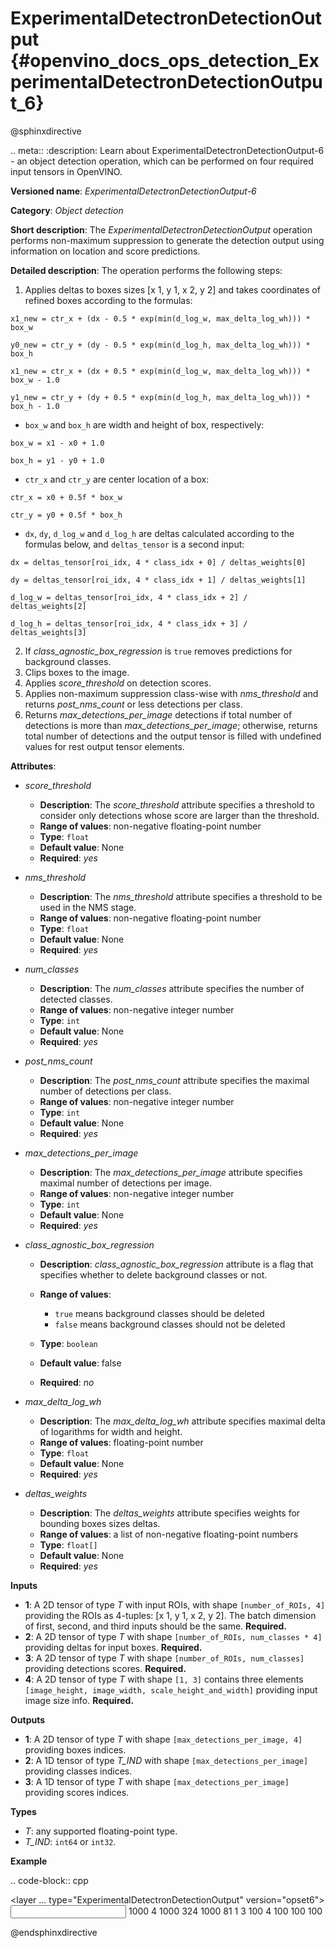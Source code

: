 # ExperimentalDetectronDetectionOutput {#openvino_docs_ops_detection_ExperimentalDetectronDetectionOutput_6}

@sphinxdirective

.. meta::
  :description: Learn about ExperimentalDetectronDetectionOutput-6 - an object 
                detection operation, which can be performed on four required 
                input tensors in OpenVINO.

**Versioned name**: *ExperimentalDetectronDetectionOutput-6*

**Category**: *Object detection*

**Short description**: The *ExperimentalDetectronDetectionOutput* operation performs non-maximum suppression to generate
the detection output using information on location and score predictions.

**Detailed description**: The operation performs the following steps:

1. Applies deltas to boxes sizes [x 1, y 1, x 2, y 2] and takes coordinates of
refined boxes according to the formulas:

``x1_new = ctr_x + (dx - 0.5 * exp(min(d_log_w, max_delta_log_wh))) * box_w``

``y0_new = ctr_y + (dy - 0.5 * exp(min(d_log_h, max_delta_log_wh))) * box_h``

``x1_new = ctr_x + (dx + 0.5 * exp(min(d_log_w, max_delta_log_wh))) * box_w - 1.0``

``y1_new = ctr_y + (dy + 0.5 * exp(min(d_log_h, max_delta_log_wh))) * box_h - 1.0``

* ``box_w`` and ``box_h`` are width and height of box, respectively:

``box_w = x1 - x0 + 1.0``

``box_h = y1 - y0 + 1.0``

* ``ctr_x`` and ``ctr_y`` are center location of a box:

``ctr_x = x0 + 0.5f * box_w``

``ctr_y = y0 + 0.5f * box_h``

* ``dx``, ``dy``, ``d_log_w`` and ``d_log_h`` are deltas calculated according to the formulas below, and ``deltas_tensor`` is a
second input:

``dx = deltas_tensor[roi_idx, 4 * class_idx + 0] / deltas_weights[0]``

``dy = deltas_tensor[roi_idx, 4 * class_idx + 1] / deltas_weights[1]``

``d_log_w = deltas_tensor[roi_idx, 4 * class_idx + 2] / deltas_weights[2]``

``d_log_h = deltas_tensor[roi_idx, 4 * class_idx + 3] / deltas_weights[3]``

2. If *class_agnostic_box_regression* is ``true`` removes predictions for background classes.
3. Clips boxes to the image.
4. Applies *score_threshold* on detection scores.
5. Applies non-maximum suppression class-wise with *nms_threshold* and returns *post_nms_count* or less detections per class.
6. Returns *max_detections_per_image* detections if total number of detections is more than *max_detections_per_image*; otherwise, returns total number of detections and the output tensor is filled with undefined values for rest output tensor elements.

**Attributes**:

* *score_threshold*

  * **Description**: The *score_threshold* attribute specifies a threshold to consider only detections whose score are
  larger than the threshold.
  * **Range of values**: non-negative floating-point number
  * **Type**: ``float``
  * **Default value**: None
  * **Required**: *yes*

* *nms_threshold*

  * **Description**: The *nms_threshold* attribute specifies a threshold to be used in the NMS stage.
  * **Range of values**: non-negative floating-point number
  * **Type**: ``float``
  * **Default value**: None
  * **Required**: *yes*

* *num_classes*

  * **Description**: The *num_classes* attribute specifies the number of detected classes.
  * **Range of values**: non-negative integer number
  * **Type**: ``int``
  * **Default value**: None
  * **Required**: *yes*

* *post_nms_count*

  * **Description**: The *post_nms_count* attribute specifies the maximal number of detections per class.
  * **Range of values**: non-negative integer number
  * **Type**: ``int``
  * **Default value**: None
  * **Required**: *yes*

* *max_detections_per_image*

  * **Description**: The *max_detections_per_image* attribute specifies maximal number of detections per image.
  * **Range of values**: non-negative integer number
  * **Type**: ``int``
  * **Default value**: None
  * **Required**: *yes*

* *class_agnostic_box_regression*

  * **Description**: *class_agnostic_box_regression* attribute is a flag that specifies whether to delete background classes or not.
  * **Range of values**:

    * ``true`` means background classes should be deleted
    * ``false`` means background classes should not be deleted
  * **Type**: ``boolean``
  * **Default value**: false
  * **Required**: *no*

* *max_delta_log_wh*

  * **Description**: The *max_delta_log_wh* attribute specifies maximal delta of logarithms for width and height.
  * **Range of values**: floating-point number
  * **Type**: ``float``
  * **Default value**: None
  * **Required**: *yes*

* *deltas_weights*

  * **Description**: The *deltas_weights* attribute specifies weights for bounding boxes sizes deltas.
  * **Range of values**: a list of non-negative floating-point numbers
  * **Type**: ``float[]``
  * **Default value**: None
  * **Required**: *yes*

**Inputs**

* **1**: A 2D tensor of type *T* with input ROIs, with shape ``[number_of_ROIs, 4]`` providing the ROIs as 4-tuples: [x 1, y 1, x 2, y 2]. The batch dimension of first, second, and third inputs should be the same. **Required.**
* **2**: A 2D tensor of type *T* with shape ``[number_of_ROIs, num_classes * 4]`` providing deltas for input boxes. **Required.**
* **3**: A 2D tensor of type *T* with shape ``[number_of_ROIs, num_classes]`` providing detections scores. **Required.**
* **4**: A 2D tensor of type *T* with shape ``[1, 3]`` contains three elements ``[image_height, image_width, scale_height_and_width]`` providing input image size info. **Required.**

**Outputs**

* **1**: A 2D tensor of type *T* with shape ``[max_detections_per_image, 4]`` providing boxes indices.
* **2**: A 1D tensor of type *T_IND* with shape ``[max_detections_per_image]`` providing classes indices.
* **3**: A 1D tensor of type *T* with shape ``[max_detections_per_image]`` providing scores indices.

**Types**

* *T*: any supported floating-point type.
* *T_IND*: ``int64`` or ``int32``.

**Example**

.. code-block:: cpp
   
   <layer ... type="ExperimentalDetectronDetectionOutput" version="opset6">
       <data class_agnostic_box_regression="false" deltas_weights="10.0,10.0,5.0,5.0" max_delta_log_wh="4.135166645050049" max_detections_per_image="100" nms_threshold="0.5" num_classes="81" post_nms_count="2000" score_threshold="0.05000000074505806"/>
       <input>
           <port id="0">
               <dim>1000</dim>
               <dim>4</dim>
           </port>
           <port id="1">
               <dim>1000</dim>
               <dim>324</dim>
           </port>
           <port id="2">
               <dim>1000</dim>
               <dim>81</dim>
           </port>
           <port id="3">
               <dim>1</dim>
               <dim>3</dim>
           </port>
       </input>
       <output>
           <port id="4" precision="FP32">
               <dim>100</dim>
               <dim>4</dim>
           </port>
           <port id="5" precision="I32">
               <dim>100</dim>
           </port>
           <port id="6" precision="FP32">
               <dim>100</dim>
           </port>
           <port id="7" precision="I32">
               <dim>100</dim>
           </port>
       </output>
   </layer>

@endsphinxdirective

